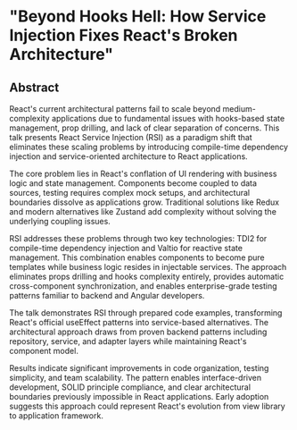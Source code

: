 # "Beyond Hooks Hell: How Service Injection Fixes React's Broken Architecture"
##  Abstract

React's current architectural patterns fail to scale beyond medium-complexity applications due to fundamental issues with hooks-based state management, prop drilling, and lack of clear separation of concerns. This talk presents React Service Injection (RSI) as a paradigm shift that eliminates these scaling problems by introducing compile-time dependency injection and service-oriented architecture to React applications.

The core problem lies in React's conflation of UI rendering with business logic and state management. Components become coupled to data sources, testing requires complex mock setups, and architectural boundaries dissolve as applications grow. Traditional solutions like Redux and modern alternatives like Zustand add complexity without solving the underlying coupling issues.

RSI addresses these problems through two key technologies: TDI2 for compile-time dependency injection and Valtio for reactive state management. This combination enables components to become pure templates while business logic resides in injectable services. The approach eliminates props drilling and hooks complexity entirely, provides automatic cross-component synchronization, and enables enterprise-grade testing patterns familiar to backend and Angular developers.

The talk demonstrates RSI through prepared code examples, transforming React's official useEffect patterns into service-based alternatives. The architectural approach draws from proven backend patterns including repository, service, and adapter layers while maintaining React's component model.

Results indicate significant improvements in code organization, testing simplicity, and team scalability. The pattern enables interface-driven development, SOLID principle compliance, and clear architectural boundaries previously impossible in React applications. Early adoption suggests this approach could represent React's evolution from view library to application framework.
